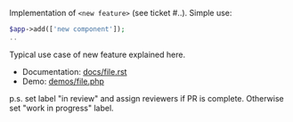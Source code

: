 Implementation of `<new feature>` (see ticket #..). Simple use:

``` php
$app->add(['new component']);
..
```

Typical use case of new feature explained here.

 - Documentation: [docs/file.rst](docs/file.rst)
 - Demo: [demos/file.php](demos/file.php)

p.s. set label "in review" and assign reviewers if PR is complete. Otherwise set "work in progress" label.
